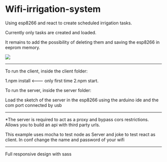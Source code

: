 # Wifi-irrigation-system


Using esp8266 and react to create scheduled irrigation tasks.

Currently only tasks are created and loaded.

It remains to add the possibility of deleting them and saving the esp8266 in eeprom memory.

<div classname="center">
<img src="https://camo.githubusercontent.com/37d5b283622606fb7fcee3d6767f9128871c6c2b44121b7abe308d85e443e917/68747470733a2f2f692e6962622e636f2f356b4d524467672f706c616e74612e706e67" >
</div>



--------

To run the client, inside the client folder: 

1.npm install   <--- only first time
2.npm start.

To run the server, inside the server folder: 

Load the sketch of the server in the esp8266 using the arduino ide and the com port connected by usb

--------

*The server is required to act as a proxy and bypass cors restrictions.
 Allows you to build an api with third party urls.


This example uses mocha to test node as Server  and joke to test react as client.
In conf change the name and password of your wifi

--------

Full responsive design with sass
